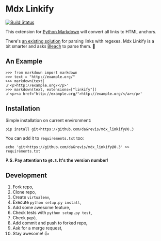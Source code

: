 # Mdx Linkify

[![Build Status](https://travis-ci.org/daGrevis/mdx_linkify.png?branch=master)](https://travis-ci.org/daGrevis/mdx_linkify)

This extension for [Python Markdown](https://github.com/waylan/Python-Markdown) will convert all links to HTML anchors.

There's [an existing solution](https://github.com/r0wb0t/markdown-urlize) for parsing links with regexes. Mdx Linkify is a bit smarter and asks [Bleach](https://github.com/jsocol/bleach) to parse them. :clap:

## An Example

    >>> from markdown import markdown
    >>> text = "http://example.org/"
    >>> markdown(text)
    u'<p>http://example.org/</p>'
    >>> markdown(text, extensions=["linkify"])
    u'<p><a href="http://example.org/">http://example.org/</a></p>'

## Installation

Simple installation on current environment:

    pip install git+https://github.com/daGrevis/mdx_linkify@0.3

You can add it to `requirements.txt` too:

    echo 'git+https://github.com/daGrevis/mdx_linkify@0.3' >> requirements.txt

**P.S. Pay attention to `@0.3`. It's the version number!**

## Development

1. Fork repo,
2. Clone repo,
3. Create `virtualenv`,
4. Execute `python setup.py install`,
5. Add some awesome feature,
6. Check tests with `python setup.py test`,
7. Check `pep8`,
8. Add commit and push to forked repo,
9. Ask for a merge request,
10. Stay awesome! :+1:
